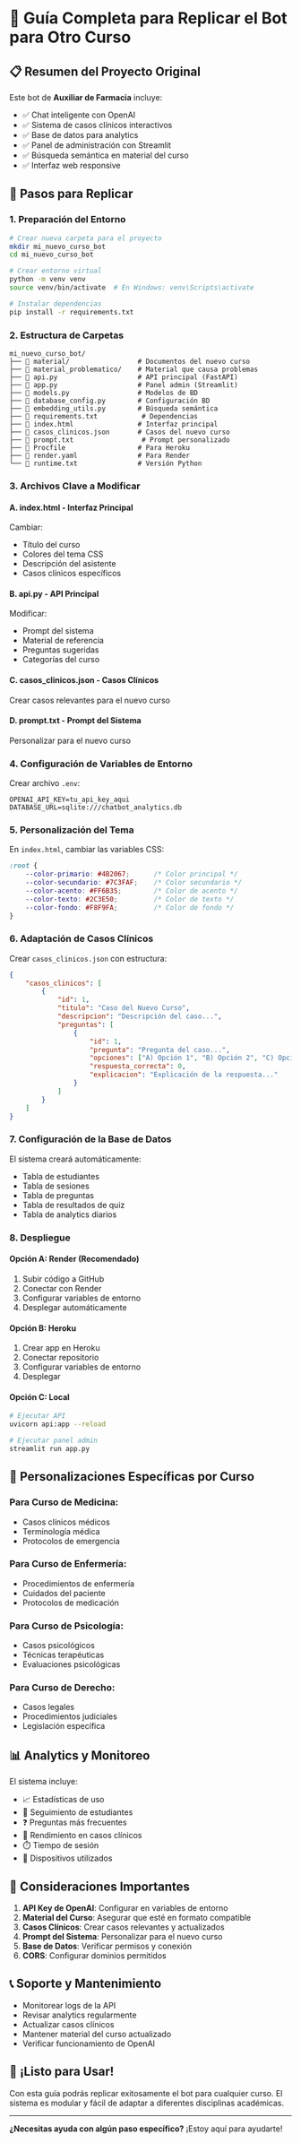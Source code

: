 # 🚀 Guía Completa para Replicar el Bot para Otro Curso

## 📋 **Resumen del Proyecto Original**

Este bot de **Auxiliar de Farmacia** incluye:
- ✅ Chat inteligente con OpenAI
- ✅ Sistema de casos clínicos interactivos
- ✅ Base de datos para analytics
- ✅ Panel de administración con Streamlit
- ✅ Búsqueda semántica en material del curso
- ✅ Interfaz web responsive

## 🎯 **Pasos para Replicar**

### **1. Preparación del Entorno**

```bash
# Crear nueva carpeta para el proyecto
mkdir mi_nuevo_curso_bot
cd mi_nuevo_curso_bot

# Crear entorno virtual
python -m venv venv
source venv/bin/activate  # En Windows: venv\Scripts\activate

# Instalar dependencias
pip install -r requirements.txt
```

### **2. Estructura de Carpetas**

```
mi_nuevo_curso_bot/
├── 📁 material/                 # Documentos del nuevo curso
├── 📁 material_problematico/    # Material que causa problemas
├── 📄 api.py                    # API principal (FastAPI)
├── 📄 app.py                    # Panel admin (Streamlit)
├── 📄 models.py                 # Modelos de BD
├── 📄 database_config.py        # Configuración BD
├── 📄 embedding_utils.py        # Búsqueda semántica
├── 📄 requirements.txt           # Dependencias
├── 📄 index.html                # Interfaz principal
├── 📄 casos_clinicos.json       # Casos del nuevo curso
├── 📄 prompt.txt                 # Prompt personalizado
├── 📄 Procfile                  # Para Heroku
├── 📄 render.yaml               # Para Render
└── 📄 runtime.txt               # Versión Python
```

### **3. Archivos Clave a Modificar**

#### **A. index.html - Interfaz Principal**
Cambiar:
- Título del curso
- Colores del tema CSS
- Descripción del asistente
- Casos clínicos específicos

#### **B. api.py - API Principal**
Modificar:
- Prompt del sistema
- Material de referencia
- Preguntas sugeridas
- Categorías del curso

#### **C. casos_clinicos.json - Casos Clínicos**
Crear casos relevantes para el nuevo curso

#### **D. prompt.txt - Prompt del Sistema**
Personalizar para el nuevo curso

### **4. Configuración de Variables de Entorno**

Crear archivo `.env`:
```env
OPENAI_API_KEY=tu_api_key_aqui
DATABASE_URL=sqlite:///chatbot_analytics.db
```

### **5. Personalización del Tema**

En `index.html`, cambiar las variables CSS:
```css
:root {
    --color-primario: #4B2067;      /* Color principal */
    --color-secundario: #7C3FAF;    /* Color secundario */
    --color-acento: #FF6B35;        /* Color de acento */
    --color-texto: #2C3E50;         /* Color de texto */
    --color-fondo: #F8F9FA;         /* Color de fondo */
}
```

### **6. Adaptación de Casos Clínicos**

Crear `casos_clinicos.json` con estructura:
```json
{
    "casos_clinicos": [
        {
            "id": 1,
            "titulo": "Caso del Nuevo Curso",
            "descripcion": "Descripción del caso...",
            "preguntas": [
                {
                    "id": 1,
                    "pregunta": "Pregunta del caso...",
                    "opciones": ["A) Opción 1", "B) Opción 2", "C) Opción 3", "D) Opción 4"],
                    "respuesta_correcta": 0,
                    "explicacion": "Explicación de la respuesta..."
                }
            ]
        }
    ]
}
```

### **7. Configuración de la Base de Datos**

El sistema creará automáticamente:
- Tabla de estudiantes
- Tabla de sesiones
- Tabla de preguntas
- Tabla de resultados de quiz
- Tabla de analytics diarios

### **8. Despliegue**

#### **Opción A: Render (Recomendado)**
1. Subir código a GitHub
2. Conectar con Render
3. Configurar variables de entorno
4. Desplegar automáticamente

#### **Opción B: Heroku**
1. Crear app en Heroku
2. Conectar repositorio
3. Configurar variables de entorno
4. Desplegar

#### **Opción C: Local**
```bash
# Ejecutar API
uvicorn api:app --reload

# Ejecutar panel admin
streamlit run app.py
```

## 🔧 **Personalizaciones Específicas por Curso**

### **Para Curso de Medicina:**
- Casos clínicos médicos
- Terminología médica
- Protocolos de emergencia

### **Para Curso de Enfermería:**
- Procedimientos de enfermería
- Cuidados del paciente
- Protocolos de medicación

### **Para Curso de Psicología:**
- Casos psicológicos
- Técnicas terapéuticas
- Evaluaciones psicológicas

### **Para Curso de Derecho:**
- Casos legales
- Procedimientos judiciales
- Legislación específica

## 📊 **Analytics y Monitoreo**

El sistema incluye:
- 📈 Estadísticas de uso
- 👥 Seguimiento de estudiantes
- ❓ Preguntas más frecuentes
- 🎯 Rendimiento en casos clínicos
- ⏱️ Tiempo de sesión
- 📱 Dispositivos utilizados

## 🚨 **Consideraciones Importantes**

1. **API Key de OpenAI**: Configurar en variables de entorno
2. **Material del Curso**: Asegurar que esté en formato compatible
3. **Casos Clínicos**: Crear casos relevantes y actualizados
4. **Prompt del Sistema**: Personalizar para el nuevo curso
5. **Base de Datos**: Verificar permisos y conexión
6. **CORS**: Configurar dominios permitidos

## 📞 **Soporte y Mantenimiento**

- Monitorear logs de la API
- Revisar analytics regularmente
- Actualizar casos clínicos
- Mantener material del curso actualizado
- Verificar funcionamiento de OpenAI

## 🎉 **¡Listo para Usar!**

Con esta guía podrás replicar exitosamente el bot para cualquier curso. El sistema es modular y fácil de adaptar a diferentes disciplinas académicas.

---

**¿Necesitas ayuda con algún paso específico?** ¡Estoy aquí para ayudarte!

